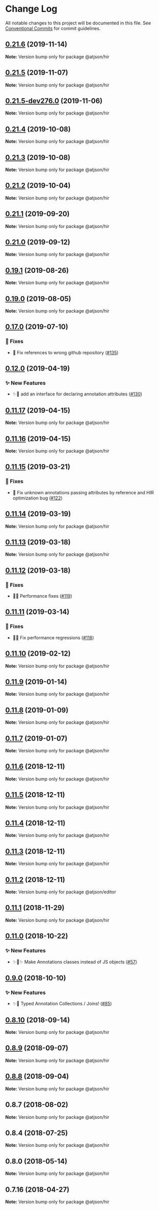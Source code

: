 # Change Log

All notable changes to this project will be documented in this file.
See [Conventional Commits](https://conventionalcommits.org) for commit guidelines.

## [0.21.6](https://github.com/CondeNast/atjson/compare/@atjson/hir@0.21.5...@atjson/hir@0.21.6) (2019-11-14)

**Note:** Version bump only for package @atjson/hir





## [0.21.5](https://github.com/CondeNast/atjson/compare/@atjson/hir@0.21.4...@atjson/hir@0.21.5) (2019-11-07)

**Note:** Version bump only for package @atjson/hir

## [0.21.5-dev276.0](https://github.com/CondeNast/atjson/compare/@atjson/hir@0.21.4...@atjson/hir@0.21.5-dev276.0) (2019-11-06)

**Note:** Version bump only for package @atjson/hir

## [0.21.4](https://github.com/CondeNast/atjson/compare/@atjson/hir@0.21.3...@atjson/hir@0.21.4) (2019-10-08)

**Note:** Version bump only for package @atjson/hir

## [0.21.3](https://github.com/CondeNast/atjson/compare/@atjson/hir@0.21.2...@atjson/hir@0.21.3) (2019-10-08)

**Note:** Version bump only for package @atjson/hir

## [0.21.2](https://github.com/CondeNast/atjson/compare/@atjson/hir@0.21.1...@atjson/hir@0.21.2) (2019-10-04)

**Note:** Version bump only for package @atjson/hir

## [0.21.1](https://github.com/CondeNast/atjson/compare/@atjson/hir@0.21.0...@atjson/hir@0.21.1) (2019-09-20)

**Note:** Version bump only for package @atjson/hir

## [0.21.0](https://github.com/CondeNast/atjson/compare/@atjson/hir@0.19.1...@atjson/hir@0.21.0) (2019-09-12)

**Note:** Version bump only for package @atjson/hir

## [0.19.1](https://github.com/CondeNast/atjson/compare/@atjson/hir@0.19.0...@atjson/hir@0.19.1) (2019-08-26)

**Note:** Version bump only for package @atjson/hir

## [0.19.0](https://github.com/CondeNast/atjson/compare/@atjson/hir@0.17.0...@atjson/hir@0.19.0) (2019-08-05)

**Note:** Version bump only for package @atjson/hir

## [0.17.0](https://github.com/CondeNast/atjson/compare/@atjson/hir@0.12.0...@atjson/hir@0.17.0) (2019-07-10)

### 🐛 Fixes

- 🐞 Fix references to wrong github repository ([#135](https://github.com/CondeNast/atjson/issues/135))

## [0.12.0](https://github.com/CondeNast/atjson/compare/@atjson/hir@0.11.17...@atjson/hir@0.12.0) (2019-04-19)

### ✨ New Features

- ✨🥃 add an interface for declaring annotation attributes ([#130](https://github.com/CondeNast/atjson/issues/130))

## [0.11.17](https://github.com/CondeNast/atjson/compare/@atjson/hir@0.11.16...@atjson/hir@0.11.17) (2019-04-15)

**Note:** Version bump only for package @atjson/hir

## [0.11.16](https://github.com/CondeNast/atjson/compare/@atjson/hir@0.11.15...@atjson/hir@0.11.16) (2019-04-15)

**Note:** Version bump only for package @atjson/hir

## [0.11.15](https://github.com/CondeNast/atjson/compare/@atjson/hir@0.11.14...@atjson/hir@0.11.15) (2019-03-21)

### 🐛 Fixes

- 🐝 Fix unknown annotations passing attributes by reference and HIR optimization bug ([#122](https://github.com/CondeNast/atjson/issues/122))

## [0.11.14](https://github.com/CondeNast/atjson/compare/@atjson/hir@0.11.13...@atjson/hir@0.11.14) (2019-03-19)

**Note:** Version bump only for package @atjson/hir

## [0.11.13](https://github.com/CondeNast/atjson/compare/@atjson/hir@0.11.12...@atjson/hir@0.11.13) (2019-03-18)

**Note:** Version bump only for package @atjson/hir

## [0.11.12](https://github.com/CondeNast/atjson/compare/@atjson/hir@0.11.11...@atjson/hir@0.11.12) (2019-03-18)

### 🐛 Fixes

- 🚀🐛 Performance fixes ([#119](https://github.com/CondeNast/atjson/issues/119))

## [0.11.11](https://github.com/CondeNast/atjson/compare/@atjson/hir@0.11.10...@atjson/hir@0.11.11) (2019-03-14)

### 🐛 Fixes

- 🐝🚀 Fix performance regressions ([#118](https://github.com/CondeNast/atjson/issues/118))

## [0.11.10](https://github.com/CondeNast/atjson/compare/@atjson/hir@0.11.9...@atjson/hir@0.11.10) (2019-02-12)

**Note:** Version bump only for package @atjson/hir

## [0.11.9](https://github.com/CondeNast/atjson/compare/@atjson/hir@0.11.8...@atjson/hir@0.11.9) (2019-01-14)

**Note:** Version bump only for package @atjson/hir

## [0.11.8](https://github.com/CondeNast/atjson/compare/@atjson/hir@0.11.7...@atjson/hir@0.11.8) (2019-01-09)

**Note:** Version bump only for package @atjson/hir

## [0.11.7](https://github.com/CondeNast/atjson/compare/@atjson/hir@0.11.6...@atjson/hir@0.11.7) (2019-01-07)

**Note:** Version bump only for package @atjson/hir

## [0.11.6](https://github.com/CondeNast/atjson/compare/@atjson/hir@0.11.5...@atjson/hir@0.11.6) (2018-12-11)

**Note:** Version bump only for package @atjson/hir

## [0.11.5](https://github.com/CondeNast/atjson/compare/@atjson/hir@0.11.4...@atjson/hir@0.11.5) (2018-12-11)

**Note:** Version bump only for package @atjson/hir

## [0.11.4](https://github.com/CondeNast/atjson/compare/@atjson/hir@0.11.3...@atjson/hir@0.11.4) (2018-12-11)

**Note:** Version bump only for package @atjson/hir

## [0.11.3](https://github.com/CondeNast/atjson/compare/@atjson/hir@0.11.2...@atjson/hir@0.11.3) (2018-12-11)

**Note:** Version bump only for package @atjson/hir

## [0.11.2](https://github.com/CondeNast/atjson/compare/@atjson/hir@0.11.1...@atjson/hir@0.11.2) (2018-12-11)

**Note:** Version bump only for package @atjson/editor

## [0.11.1](https://github.com/CondeNast/atjson/compare/@atjson/hir@0.11.0...@atjson/hir@0.11.1) (2018-11-29)

**Note:** Version bump only for package @atjson/hir

## [0.11.0](https://github.com/CondeNast/atjson/compare/@atjson/hir@0.9.0...@atjson/hir@0.11.0) (2018-10-22)

### ✨ New Features

- ✨👑✨ Make Annotations classes instead of JS objects ([#57](https://github.com/CondeNast/atjson/issues/57))

## [0.9.0](https://github.com/CondeNast/atjson/compare/@atjson/hir@0.8.10...@atjson/hir@0.9.0) (2018-10-10)

### ✨ New Features

- ✨🤠 Typed Annotation Collections / Joins! ([#85](https://github.com/CondeNast/atjson/issues/85))

## [0.8.10](https://github.com/CondeNast/atjson/compare/@atjson/hir@0.8.9...@atjson/hir@0.8.10) (2018-09-14)

**Note:** Version bump only for package @atjson/hir

## [0.8.9](https://github.com/CondeNast/atjson/compare/@atjson/hir@0.8.8...@atjson/hir@0.8.9) (2018-09-07)

**Note:** Version bump only for package @atjson/hir

## [0.8.8](https://github.com/CondeNast/atjson/compare/@atjson/hir@0.8.7...@atjson/hir@0.8.8) (2018-09-04)

**Note:** Version bump only for package @atjson/hir

## 0.8.7 (2018-08-02)

**Note:** Version bump only for package @atjson/hir

## 0.8.4 (2018-07-25)

**Note:** Version bump only for package @atjson/hir

## 0.8.0 (2018-05-14)

**Note:** Version bump only for package @atjson/hir

## 0.7.16 (2018-04-27)

**Note:** Version bump only for package @atjson/hir

